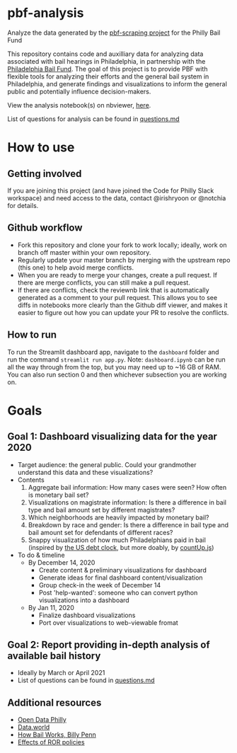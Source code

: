 # pbf-analysis
Analyze the data generated by the [pbf-scraping project](https://github.com/CodeForPhilly/pbf-scraping) for the Philly Bail Fund

This repository contains code and auxilliary data for analyzing data associated with bail hearings in Philadelphia, in partnership with the [Philadelphia Bail Fund](https://www.phillybailfund.org/).  The goal of this project is to provide PBF with flexible tools for analyzing their efforts and the general bail system in Philadelphia, and generate findings and visualizations to inform the general public and potentially influence decision-makers.

View the analysis notebook(s) on nbviewer, [here](https://nbviewer.jupyter.org/github/CodeForPhilly/pbf-analysis/tree/master/analysis/).

List of questions for analysis can be found in [questions.md](questions.md)

# How to use
## Getting involved
If you are joining this project (and have joined the Code for Philly Slack workspace) and need access to the data, contact @irishryoon or @notchia for details.
## Github workflow
- Fork this repository and clone your fork to work locally; ideally, work on branch off master within your own repository.
- Regularly update your master branch by merging with the upstream repo (this one) to help avoid merge conflicts.
- When you are ready to merge your changes, create a pull request. If there are merge conflicts, you can still make a pull request.
- If there are conflicts, check the reviewnb link that is automatically generated as a comment to your pull request. This allows you to see diffs in notebooks more clearly than the Github diff viewer, and makes it easier to figure out how you can update your PR to resolve the conflicts.
## How to run
To run the Streamlit dashboard app, navigate to the `dashboard` folder and run the command `streamlit run app.py`.
Note: `dashboard.ipynb` can be run all the way through from the top, but you may need up to ~16 GB of RAM. You can also run section 0 and then whichever subsection you are working on.

# Goals 

## Goal 1: Dashboard visualizing data for the year 2020
* Target audience: the general public. Could your grandmother understand this data and these visualizations?
* Contents
	1. Aggregate bail information: How many cases were seen? How often is monetary bail set? 
	2. Visualizations on magistrate information: Is there a difference in bail type and bail amount set by different magistrates? 
	3. Which neighborhoods are heavily impacted by monetary bail?
	4. Breakdown by race and gender: Is there a difference in bail type and bail amount set for defendants of different races? 
	5. Snappy visualization of how much Philadelphians paid in bail (inspired by [the US debt clock](https://www.usdebtclock.org/), but more doably, by [countUp.js](https://inorganik.github.io/countUp.js/))
* To do & timeline
	* By December 14, 2020
		* Create content & preliminary visualizations for dashboard
		* Generate ideas for final dashboard content/visualization
		* Group check-in the week of December 14
		* Post 'help-wanted': someone who can convert python visualizations into a dashboard
	* By Jan 11, 2020
		* Finalize dashboard visualizations
		* Port over visualizations to web-viewable fromat

## Goal 2: Report providing in-depth analysis of available bail history
* Ideally by March or April 2021
* List of questions can be found in [questions.md](questions.md)

## Additional resources
- [Open Data Philly](https://www.opendataphilly.org/)
- [Data.world](https://data.world/)
- [How Bail Works, Billy Penn](https://billypenn.com/2018/05/20/criminal-justice-explainer-how-bail-works-in-philadelphia/)
- [Effects of ROR policies](https://medium.com/philadelphia-justice/release-after-one-year-the-reduction-of-cash-bail-in-philadelphia-for-low-level-offenses-found-a-13448516a5bf)
